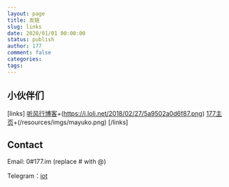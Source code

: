 ```yaml
---
layout: page
title: 友链
slug: links
date: 2020/01/01 00:00:00
status: publish
author: 177
comment: false
categories: 
tags: 
---
```


## 小伙伴们

[links]
[听风行博客](https://blog.iyu.pub/)+(https://i.loli.net/2018/02/27/5a9502a0d6f87.png)
[177主页](https://177.im/)+(/resources/imgs/mayuko.png)
[/links]

## Contact

Email: 0#177.im (replace # with @)

Telegram：[iot](https://t.me/yuolvv)

